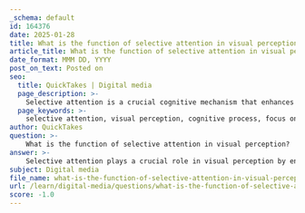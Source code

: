 ```yaml
---
_schema: default
id: 164376
date: 2025-01-28
title: What is the function of selective attention in visual perception?
article_title: What is the function of selective attention in visual perception?
date_format: MMM DD, YYYY
post_on_text: Posted on
seo:
  title: QuickTakes | Digital media
  page_description: >-
    Selective attention is a crucial cognitive mechanism that enhances visual perception by enabling focus on relevant stimuli while filtering out distractions, facilitating memory retention, and improving cognitive efficiency.
  page_keywords: >-
    selective attention, visual perception, cognitive process, focus on stimuli, filtering distractions, enhancing perception, visual search, memory formation, cognitive efficiency, attention disorders
author: QuickTakes
question: >-
    What is the function of selective attention in visual perception?
answer: >-
    Selective attention plays a crucial role in visual perception by enabling individuals to focus on specific stimuli while filtering out irrelevant distractions. This cognitive process is essential for effectively interpreting sensory information and forming a coherent understanding of the environment.\n\n### Key Functions of Selective Attention in Visual Perception:\n\n1. **Focusing on Relevant Stimuli**: Selective attention allows individuals to concentrate on particular aspects of their visual field, such as a friend's face in a crowded room, while ignoring other stimuli, like background noise or movement. This ability to prioritize certain inputs is vital for effective communication and interaction.\n\n2. **Enhancing Perception**: By filtering out distractions, selective attention enhances the clarity and detail of the attended stimuli. This means that when a person focuses on a specific object, their perception of that object becomes more acute, allowing for better recognition and understanding.\n\n3. **Facilitating Visual Search**: In tasks that require identifying a target among distractors, selective attention is essential. For example, during a visual search task, individuals can quickly locate a target object (like a red apple among green apples) due to the focused attention on specific features, a phenomenon often referred to as the "pop-out effect."\n\n4. **Memory and Learning**: Selective attention is closely linked to memory formation. By concentrating on relevant information, individuals are more likely to encode that information into memory, which is crucial for learning. This process helps in retaining important details while disregarding less relevant data.\n\n5. **Cognitive Efficiency**: By allowing individuals to manage their cognitive resources effectively, selective attention reduces cognitive overload. This efficiency is particularly important in environments with multiple competing stimuli, enabling better performance in tasks that require sustained attention.\n\n6. **Impact on Attention Disorders**: Understanding selective attention also sheds light on various attention disorders, such as hemispatial neglect, where individuals may ignore one side of their visual field. This condition highlights the importance of selective attention in maintaining a balanced perception of the environment.\n\nIn summary, selective attention is a fundamental cognitive mechanism that enhances visual perception by allowing individuals to focus on relevant stimuli, facilitating better recognition, memory retention, and overall cognitive efficiency. Its implications extend to various fields, including psychology, education, and interface design, where understanding how attention works can lead to improved outcomes in real-world applications.
subject: Digital media
file_name: what-is-the-function-of-selective-attention-in-visual-perception.md
url: /learn/digital-media/questions/what-is-the-function-of-selective-attention-in-visual-perception
score: -1.0
---
```


&nbsp;